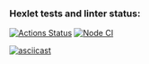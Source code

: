 ### Hexlet tests and linter status:
[![Actions Status](https://github.com/AlexandrKoliukh/frontend-testing-react-project-lvl2/workflows/hexlet-check/badge.svg)](https://github.com/AlexandrKoliukh/frontend-testing-react-project-lvl2/actions)
[![Node CI](https://github.com/AlexandrKoliukh/frontend-testing-react-project-lvl2/actions/workflows/node_CI.yml/badge.svg)](https://github.com/AlexandrKoliukh/frontend-testing-react-project-lvl2/actions/workflows/node_CI.yml)


[![asciicast](https://asciinema.org/a/0YoILvE1wJMnGhm3cVolW1pUZ.svg)](https://asciinema.org/a/0YoILvE1wJMnGhm3cVolW1pUZ)
